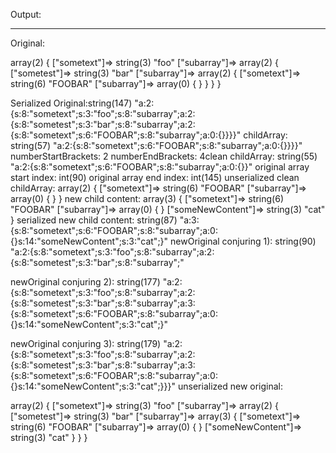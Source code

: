 Output:

---------------------------------------------------------------------

Original:

array(2) {
  ["sometext"]=>
  string(3) "foo"
  ["subarray"]=>
  array(2) {
    ["sometest"]=>
    string(3) "bar"
    ["subarray"]=>
    array(2) {
      ["sometext"]=>
      string(6) "FOOBAR"
      ["subarray"]=>
      array(0) {
      }
    }
  }
}

Serialized Original:string(147) "a:2:{s:8:"sometext";s:3:"foo";s:8:"subarray";a:2:{s:8:"sometest";s:3:"bar";s:8:"subarray";a:2:{s:8:"sometext";s:6:"FOOBAR";s:8:"subarray";a:0:{}}}}" childArray: string(57) "a:2:{s:8:"sometext";s:6:"FOOBAR";s:8:"subarray";a:0:{}}}}" numberStartBrackets: 2
numberEndBrackets: 4clean childArray: string(55) "a:2:{s:8:"sometext";s:6:"FOOBAR";s:8:"subarray";a:0:{}}" original array start index:
int(90) original array end index:
int(145) unserialized clean childArray:
array(2) { ["sometext"]=> string(6) "FOOBAR" ["subarray"]=> array(0) { } } new child content:
array(3) { ["sometext"]=> string(6) "FOOBAR" ["subarray"]=> array(0) { } ["someNewContent"]=> string(3) "cat" } serialized new child content:
string(87) "a:3:{s:8:"sometext";s:6:"FOOBAR";s:8:"subarray";a:0:{}s:14:"someNewContent";s:3:"cat";}" newOriginal conjuring 1):
string(90) "a:2:{s:8:"sometext";s:3:"foo";s:8:"subarray";a:2:{s:8:"sometest";s:3:"bar";s:8:"subarray";"

newOriginal conjuring 2):
string(177) "a:2:{s:8:"sometext";s:3:"foo";s:8:"subarray";a:2:{s:8:"sometest";s:3:"bar";s:8:"subarray";a:3:{s:8:"sometext";s:6:"FOOBAR";s:8:"subarray";a:0:{}s:14:"someNewContent";s:3:"cat";}"

newOriginal conjuring 3):
string(179) "a:2:{s:8:"sometext";s:3:"foo";s:8:"subarray";a:2:{s:8:"sometest";s:3:"bar";s:8:"subarray";a:3:{s:8:"sometext";s:6:"FOOBAR";s:8:"subarray";a:0:{}s:14:"someNewContent";s:3:"cat";}}}" unserialized new original:

 array(2) {
  ["sometext"]=>
  string(3) "foo"
  ["subarray"]=>
  array(2) {
    ["sometest"]=>
    string(3) "bar"
    ["subarray"]=>
    array(3) {
      ["sometext"]=>
      string(6) "FOOBAR"
      ["subarray"]=>
      array(0) {
      }
      ["someNewContent"]=>
      string(3) "cat"
    }
  }
}
